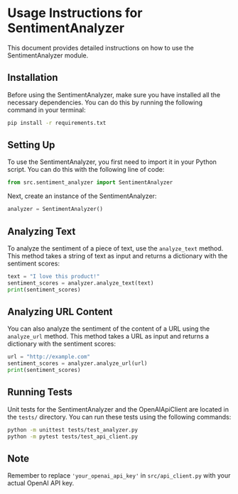 # Usage Instructions for SentimentAnalyzer

This document provides detailed instructions on how to use the SentimentAnalyzer module.

## Installation

Before using the SentimentAnalyzer, make sure you have installed all the necessary dependencies. You can do this by running the following command in your terminal:

```bash
pip install -r requirements.txt
```

## Setting Up

To use the SentimentAnalyzer, you first need to import it in your Python script. You can do this with the following line of code:

```python
from src.sentiment_analyzer import SentimentAnalyzer
```

Next, create an instance of the SentimentAnalyzer:

```python
analyzer = SentimentAnalyzer()
```

## Analyzing Text

To analyze the sentiment of a piece of text, use the `analyze_text` method. This method takes a string of text as input and returns a dictionary with the sentiment scores:

```python
text = "I love this product!"
sentiment_scores = analyzer.analyze_text(text)
print(sentiment_scores)
```

## Analyzing URL Content

You can also analyze the sentiment of the content of a URL using the `analyze_url` method. This method takes a URL as input and returns a dictionary with the sentiment scores:

```python
url = "http://example.com"
sentiment_scores = analyzer.analyze_url(url)
print(sentiment_scores)
```

## Running Tests

Unit tests for the SentimentAnalyzer and the OpenAIApiClient are located in the `tests/` directory. You can run these tests using the following commands:

```bash
python -m unittest tests/test_analyzer.py
python -m pytest tests/test_api_client.py
```

## Note

Remember to replace `'your_openai_api_key'` in `src/api_client.py` with your actual OpenAI API key.


